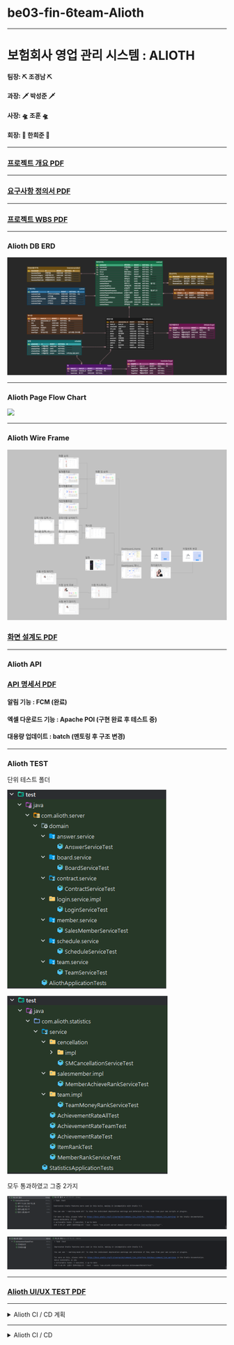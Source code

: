 # be03-fin-6team-Alioth

---

# 보험회사 영업 관리 시스템 : ALIOTH

#### 팀장: ⛏️ 조경남  ⛏️
#### 과장: 🗡️ 박성준  🗡️
#### 사장: 🛸 조훈  🛸   
#### 회장: 🐤 한희준 🐤

---

### [프로젝트 개요 PDF](https://github.com/beyond-sw-camp/be03-fin-6team-Alioth/blob/main/Docs/ALIOTH_2024.03.15_%ED%94%84%EB%A1%9C%EC%A0%9D%ED%8A%B8%20%EA%B0%9C%EC%9A%94.pdf)

---

### [요구사항 정의서 PDF](https://github.com/beyond-sw-camp/be03-fin-6team-Alioth/blob/main/Docs/ALIOTH_2024.03.22_요구사항정의서.pdf)

---

### [프로젝트 WBS PDF](https://github.com/beyond-sw-camp/be03-fin-6team-Alioth/blob/main/Docs/ALIOTH_2024.03.20_WBS.pdf)

---

### Alioth DB ERD
![](https://github.com/beyond-sw-camp/be03-fin-6team-Alioth/blob/main/Docs/img/AliothERD.png)

---

### Alioth Page Flow Chart
![](https://github.com/beyond-sw-camp/be03-fin-6team-Alioth/blob/main/Docs/img/AliothFlowChart.png)

---

### Alioth Wire Frame
![](https://github.com/beyond-sw-camp/be03-fin-6team-Alioth/blob/main/Docs/img/화면구성도.png)

### [화면 설계도 PDF](https://github.com/beyond-sw-camp/be03-fin-6team-Alioth/blob/main/Docs/ALIOTH_2024.03.22_화면설계도.pdf)


---

### Alioth API

### [API 명세서 PDF](https://github.com/beyond-sw-camp/be03-fin-6team-Alioth/blob/main/Docs/ALIOTH_2024.04.05_API명세서.pdf)

#### 알림 기능 : FCM (완료)
#### 엑셀 다운로드 기능 : Apache POI (구현 완료 후 테스트 중)
#### 대용량 업데이트 : batch (멘토링 후 구조 변경)

---


### Alioth TEST

단위 테스트 폴더

![](https://github.com/beyond-sw-camp/be03-fin-6team-Alioth/blob/main/Docs/img/TEST0405/테스트1.png)

![](https://github.com/beyond-sw-camp/be03-fin-6team-Alioth/blob/main/Docs/img/TEST0405/테스트2.png)

모두 통과하였고 그중 2가지

![](https://github.com/beyond-sw-camp/be03-fin-6team-Alioth/blob/main/Docs/img/TEST0405/계약테스트.png)

![](https://github.com/beyond-sw-camp/be03-fin-6team-Alioth/blob/main/Docs/img/TEST0405/전체달성테스트.png)

---

### [Alioth UI/UX TEST PDF](https://github.com/beyond-sw-camp/be03-fin-6team-Alioth/blob/main/Docs/ALIOTH_2024.04.24_UI_UX.pdf) 


---

<details>
  <summary> Alioth CI / CD 계획 </summary>

## 목표 및 범위:
- 메인 서비스, 통계서비스 다중 서비스로 구성하고
  쿠버네티스를 활용하여 배포해 대규모 데이터 및 트래픽 대응을 목표로 함.

<br>

## 환경 및 도구:
- Github Action, Docker, ECR, Kubernetes

<br>

## 빌드 및 배포:
- 빌드 스크립트: Gradle -> jar
- 자동화 스크립트: jar -> Action.yml 통해 배포

<br>

## 배포 전략:
- Bule-Green 배포 전략

<br>

### 단계:

1. **GitHub 저장소 체크아웃**

2. **jar 만들기**

3. **AWS 자격 증명 구성**

4. **클러스터 정보 업데이트**

5. **Amazon ECR (이미지 저장소) 로그인**

6. **Docker 이미지 빌드 및 푸시**

7. **Kubernetes에 서비스 적용 및 배포 재시작**

</details>

---

<details>
  <summary> Alioth CI / CD </summary>

## Front-End 배포
1. Git Actions -> node.js 설치 및 배포에 필요한 환경세팅
2. npm install, build
3. aws 연결 후 S3에 배포
4. S3 -> CloudFront 연결
5. CloudFront -> Route 53 연결
6. Route 53 -> AWS Certificate Manager 를 이용해 SSL 인증

## Back-End 배포
1. Git Actions -> JDK 21 설치 및 배포에 필요한 환경세팅
2. gradlew 실행 권한주기
3. EKS 위한 kubectl 설치
4. aws 연결 후 EKS 클러스터 연결
5. ECR 연결
6. Git Actions Secrets 파일 연결
7. Dockerfile 사용해 이미지 빌드 및 ECR push
8. EKS Deployment 생성 및 실행
9. EKS Service 생성 및 실행
10. EKS Pod Auto Scaling 위한 HPA 생성 및 실행
11. ALB-Ingress-Controller 다운 및 실행
12. EKS ALB-Ingress(ALB) 생성 및 실행
13. ALB -> Route 53 연결
14. Route 53 -> AWS Certificate Manager 를 이용해 SSL 인증


## 배포 구조
![](https://github.com/beyond-sw-camp/be03-fin-6team-Alioth/blob/main/Docs/img/alioth-deploy.png)

## ALB-Ingress
![](https://github.com/beyond-sw-camp/be03-fin-6team-Alioth/blob/main/Docs/img/alioth-ingress-alb.png)

## kubectl Commend 
![](https://github.com/beyond-sw-camp/be03-fin-6team-Alioth/blob/main/Docs/img/alioth-kubectl.png)

## 배포 중요 내용
1. EKS vpc 에 2~4개의 node 생성 ( 최소 2개, 최대 4개 EC2 Auto Scaling)
2. 노드에 pod 생성 및 한개 pod 에 spring boot 프로젝트 서비스 2개 실행 (server, statistics)
3. HPA (최소 2개, 최대 4개 pod resources 70% 이상이면 Pod Auto Scaling)
4. ALB-Ingress 를 사용해 IP로 pod 연결
5. pod 포트번호에 따라 다른 서비스 실행 (server, statistics)
6. pod 수가 증가하면 node 수가 증가할 수 있음
7. pod 수가 증가하면 ALB-Ingress-Controller 에서 인식해서 ALB 자동으로 pod 연결
8. 모든 pod 는 readinessProbe, livenessProbe를 사용하여 무중단 배포를 지향함
9. ALB-Ingress 또한 pod에 연결하기전에 healthcheck 를 하고 연결하여 끊김없는 서비스 연결을 지향함

</details>
